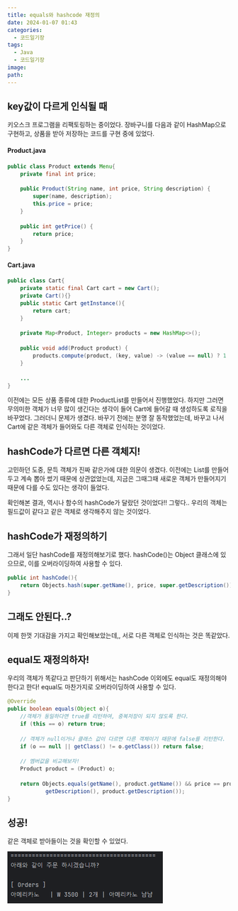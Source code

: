 ```yaml
---
title: equals와 hashcode 재정의
date: 2024-01-07 01:43
categories:
  - 코드일기장
tags:
  - Java
  - 코드일기장
image: 
path:
---
```


## key값이 다르게 인식될 때
키오스크 프로그램을 리팩토링하는 중이었다. 장바구니를 다음과 같이 HashMap으로 구현하고, 상품을 받아 저장하는 코드를 구현 중에 있었다.

#### Product.java
```java
public class Product extends Menu{  
    private final int price;  
  
    public Product(String name, int price, String description) {  
        super(name, description);  
        this.price = price;  
    }  
  
    public int getPrice() {  
        return price;  
    }
}
```

#### Cart.java
```java
public class Cart{  
    private static final Cart cart = new Cart();  
    private Cart(){}  
    public static Cart getInstance(){  
        return cart;  
    }  
  
    private Map<Product, Integer> products = new HashMap<>();  
  
    public void add(Product product) {  
        products.compute(product, (key, value) -> (value == null) ? 1 : value + 1);  
    }
	
	...
}
```

이전에는 모든 상품 종류에 대한 ProductList를 만들어서 진행했었다. 하지만 그러면 무의미한 객체가 너무 많이 생긴다는 생각이 들어 Cart에 들어갈 때 생성하도록 로직을 바꾸었다. 그러더니 문제가 생겼다. 바꾸기 전에는 분명 잘 동작했었는데, 바꾸고 나서 Cart에 같은 객체가 들어와도 다른 객체로 인식하는 것이었다.

## hashCode가 다르면 다른 객체지!
고민하던 도중, 문득 객체가 진짜 같은가에 대한 의문이 생겼다. 이전에는 List를 만들어두고 계속 뽑아 썼기 때문에 상관없었는데, 지금은 그때그때 새로운 객체가 만들어지기 때문에 다를 수도 있다는 생각이 들었다.

확인해본 결과, 역시나 함수의 hashCode가 달랐던 것이었다!!
그렇다.. 우리의 객체는 필드값이 같다고 같은 객체로 생각해주지 않는 것이었다.

## hashCode가 재정의하기
그래서 일단 hashCode를 재정의해보기로 했다. hashCode()는 Object 클래스에 있으므로, 이를 오버라이딩하여 사용할 수 있다.

```java
public int hashCode(){  
    return Objects.hash(super.getName(), price, super.getDescription());  
}
```

## 그래도 안된다..?
이제 한껏 기대감을 가지고 확인해보았는데,, 서로 다른 객체로 인식하는 것은 똑같았다.

## equal도 재정의하자!
우리의 객체가 똑같다고 판단하기 위해서는 hashCode 이외에도 equal도 재정의해야 한다고 한다! equal도 마찬가지로 오버라이딩하여 사용할 수 있다.

```java
@Override  
public boolean equals(Object o){  
	//객체가 동일하다면 true를 리턴하여, 중복저장이 되지 않도록 한다.
    if (this == o) return true;  

	// 객체가 null이거나 클래스 값이 다르면 다른 객체이기 때문에 false를 리턴한다.
    if (o == null || getClass() != o.getClass()) return false;  

	// 멤버값을 비교해보자!
    Product product = (Product) o;  
    
    return Objects.equals(getName(), product.getName()) && price == product.price && Objects.equals(  
            getDescription(), product.getDescription());  
}
```

## 성공!
같은 객체로 받아들이는 것을 확인할 수 있었다.

![](/assets/img/IMG/코드기록장/equals와hashcode재정의.png)